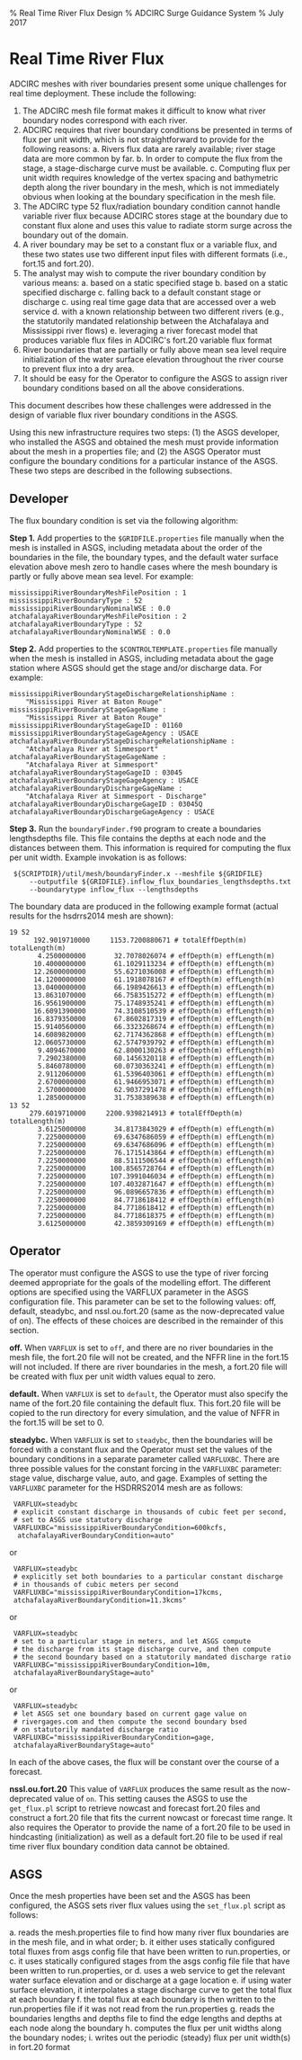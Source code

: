 % Real Time River Flux Design
% ADCIRC Surge Guidance System
% July 2017

<!--  
~/.cabal/bin/pandoc -o realTimeRiveFlux.pdf --variable mainfont=Georgia --latex-engine=xelatex --variable sansfont=Arial --variable fontsize=12pt --variable geometry:margin=1in realTimeRiverFlux.md
-->

Real Time River Flux
====================

ADCIRC meshes with river boundaries present some unique challenges 
for real time deployment. These include the following:

1. The ADCIRC mesh file format makes it difficult to know what river boundary nodes correspond with each river.
2. ADCIRC requires that river boundary conditions be presented in terms of flux per unit width, which is not straightforward to provide for the following reasons:
    a. Rivers flux data are rarely available; river stage data are more common by far. 
    b. In order to compute the flux from the stage, a stage-discharge curve must be available. 
    c. Computing flux per unit width requires knowledge of the vertex spacing and bathymetric depth along the river boundary in the mesh, which is not immediately obvious when looking at the boundary specification in the mesh file. 
3. The ADCIRC type 52 flux/radiation boundary condition cannot handle variable river flux because ADCIRC stores stage at the boundary due to constant flux alone and uses this value to radiate storm surge across the boundary out of the domain. 
4. A river boundary may be set to a constant flux or a variable flux, and these two states use two different input files with different formats (i.e., fort.15 and fort.20). 
5. The analyst may wish to compute the river boundary condition by various means: 
    a. based on a static specified stage
    b. based on a static specified discharge
    c. falling back to a default constant stage or discharge
    c. using real time gage data that are accessed over a web service
    d. with a known relationship between two different rivers (e.g., the statutorily mandated relationship between the Atchafalaya and Mississippi river flows)
    e. leveraging a river forecast model that produces variable flux files in ADCIRC's fort.20 variable flux format
7. River boundaries that are partially or fully above mean sea level require initialization of the water surface elevation throughout the river course to prevent flux into a dry area.
6. It should be easy for the Operator to configure the ASGS to assign river boundary conditions based on all the above considerations. 

This document describes how these challenges were addressed in the 
design of variable flux river boundary conditions in the ASGS.

Using this new infrastructure requires two steps: (1) the ASGS 
developer, who installed the ASGS and obtained the mesh must provide 
information about the mesh in a properties file; and (2) the ASGS 
Operator must configure the boundary conditions for a particular 
instance of the ASGS. These two steps are described in the following 
subsections. 

Developer
---------

The flux boundary condition is set via the following algorithm:

__Step 1.__ Add properties to the `$GRIDFILE.properties` file manually when the mesh is installed in ASGS, including metadata about the order of the boundaries in the file, the boundary types, and the default water surface elevation above mesh zero to handle cases where the mesh boundary is partly or fully above mean sea level. For example:

    mississippiRiverBoundaryMeshFilePosition : 1
    mississippiRiverBoundaryType : 52
    mississippiRiverBoundaryNominalWSE : 0.0
    atchafalayaRiverBoundaryMeshFilePosition : 2
    atchafalayaRiverBoundaryType : 52
    atchafalayaRiverBoundaryNominalWSE : 0.0

__Step 2.__ Add properties to the `$CONTROLTEMPLATE.properties` file manually when the mesh is installed in ASGS, including metadata about the gage station where ASGS should get the stage and/or discharge data. For example:

    mississippiRiverBoundaryStageDischargeRelationshipName : 
        "Mississippi River at Baton Rouge"
    mississippiRiverBoundaryStageGageName : 
        "Mississippi River at Baton Rouge"
    mississippiRiverBoundaryStageGageID : 01160
    mississippiRiverBoundaryStageGageAgency : USACE
    atchafalayaRiverBoundaryStageDischargeRelationshipName : 
        "Atchafalaya River at Simmesport" 
    atchafalayaRiverBoundaryStageGageName : 
        "Atchafalaya River at Simmesport"
    atchafalayaRiverBoundaryStageGageID : 03045 
    atchafalayaRiverBoundaryStageGageAgency : USACE
    atchafalayaRiverBoundaryDischargeGageName : 
        "Atchafalaya River at Simmesport - Discharge"
    atchafalayaRiverBoundaryDischargeGageID : 03045Q 
    atchafalayaRiverBoundaryDischargeGageAgency : USACE

__Step 3.__ Run the `boundaryFinder.f90` program to create a 
boundaries lengthsdepths file. This file contains the depths at each 
node and the distances between them. This information is required 
for computing the flux per unit width. Example invokation is as 
follows:

     ${SCRIPTDIR}/util/mesh/boundaryFinder.x --meshfile ${GRIDFILE} 
         --outputfile ${GRIDFILE}.inflow_flux_boundaries_lengthsdepths.txt 
         --boundarytype inflow_flux --lengthsdepths

The boundary data are produced in the following example format 
(actual results for the hsdrrs2014 mesh are shown):

    19 52
          192.9019710000     1153.7200880671 # totalEffDepth(m) totalLength(m)
           4.2500000000       32.7078026074 # effDepth(m) effLength(m)
          10.4000000000       61.1029113234 # effDepth(m) effLength(m)
          12.2600000000       55.6271036008 # effDepth(m) effLength(m)
          14.1200000000       61.1918078167 # effDepth(m) effLength(m)
          13.0400000000       66.1989426613 # effDepth(m) effLength(m)
          13.8631070000       66.7583515272 # effDepth(m) effLength(m)
          16.9561900000       75.1748935241 # effDepth(m) effLength(m)
          16.6091390000       74.3108510539 # effDepth(m) effLength(m)
          16.8379350000       67.8602817319 # effDepth(m) effLength(m)
          15.9140560000       66.3323268674 # effDepth(m) effLength(m)
          14.6089820000       62.7174362868 # effDepth(m) effLength(m)
          12.0605730000       62.5747939792 # effDepth(m) effLength(m)
           9.4094670000       62.8000130263 # effDepth(m) effLength(m)
           7.2902380000       60.1456320118 # effDepth(m) effLength(m)
           5.8460780000       60.0730363241 # effDepth(m) effLength(m)
           2.9112060000       61.5396403061 # effDepth(m) effLength(m)
           2.6700000000       61.9466953071 # effDepth(m) effLength(m)
           2.5700000000       62.9037291478 # effDepth(m) effLength(m)
           1.2850000000       31.7538389638 # effDepth(m) effLength(m)
    13 52
         279.6019710000     2200.9398214913 # totalEffDepth(m) totalLength(m)
           3.6125000000       34.8173843029 # effDepth(m) effLength(m)
           7.2250000000       69.6347686059 # effDepth(m) effLength(m)
           7.2250000000       69.6347686096 # effDepth(m) effLength(m)
           7.2250000000       76.1715143864 # effDepth(m) effLength(m)
           7.2250000000       88.5111506544 # effDepth(m) effLength(m)
           7.2250000000      100.8565728764 # effDepth(m) effLength(m)
           7.2250000000      107.3991046034 # effDepth(m) effLength(m)
           7.2250000000      107.4032871647 # effDepth(m) effLength(m)
           7.2250000000       96.0896657836 # effDepth(m) effLength(m)
           7.2250000000       84.7718618412 # effDepth(m) effLength(m)
           7.2250000000       84.7718618412 # effDepth(m) effLength(m)
           7.2250000000       84.7718618375 # effDepth(m) effLength(m)
           3.6125000000       42.3859309169 # effDepth(m) effLength(m)

Operator
--------

The operator must configure the ASGS to use the type of river 
forcing deemed appropriate for the goals of the modelling effort. 
The different options are specified using the VARFLUX parameter in 
the ASGS configuration file. This parameter can be set to the 
following values: off, default, steadybc, and nssl.ou.fort.20 (same 
as the now-deprecated value of on). The effects of these choices are 
described in the remainder of this section. 

__off.__ When `VARFLUX` is set to `off`, and there are no river boundaries
in the mesh file, the fort.20 file will not be created, and the NFFR
line in the fort.15 will not included. If there are river boundaries
in the mesh, a fort.20 file will be created with flux per unit width
values equal to zero. 

__default.__ When `VARFLUX` is set to `default`, the Operator must also
specify the name of the fort.20 file containing the default flux. This
fort.20 file will be copied to the run directory for every simulation,
and the value of NFFR in the fort.15 will be set to 0. 

__steadybc.__ When `VARFLUX` is set to `steadybc`, then the 
boundaries will be forced with a constant flux and the Operator must 
set the values of the boundary conditions in a separate parameter 
called `VARFLUXBC`. There are three possible values for the constant
forcing in the `VARFLUXBC` parameter: stage value, discharge value, 
auto, and gage. Examples of setting the `VARFLUXBC` parameter for 
the HSDRRS2014 mesh are as follows:

     VARFLUX=steadybc
     # explicit constant discharge in thousands of cubic feet per second,
     # set to ASGS use statutory discharge 
     VARFLUXBC="mississippiRiverBoundaryCondition=600kcfs,
      atchafalayaRiverBoundaryCondition=auto"  

or

     VARFLUX=steadybc
     # explicitly set both boundaries to a particular constant discharge
     # in thousands of cubic meters per second
     VARFLUXBC="mississippiRiverBoundaryCondition=17kcms,
     atchafalayaRiverBoundaryCondition=11.3kcms" 

or

     VARFLUX=steadybc
     # set to a particular stage in meters, and let ASGS compute 
     # the discharge from its stage discharge curve, and then compute
     # the second boundary based on a statutorily mandated discharge ratio
     VARFLUXBC="mississippiRiverBoundaryCondition=10m, 
     atchafalayaRiverBoundaryStage=auto" 

or

     VARFLUX=steadybc
     # let ASGS set one boundary based on current gage value on 
     # rivergages.com and then compute the second boundary bsed
     # on statutorily mandated discharge ratio
     VARFLUXBC="mississippiRiverBoundaryCondition=gage, 
     atchafalayaRiverBoundaryStage=auto"

In each of the above cases, the flux will be constant over the course
of a forecast.

__nssl.ou.fort.20__ This value of `VARFLUX` produces the same result
as the now-deprecated value of `on`. This setting causes the ASGS
to use the `get_flux.pl` script to retrieve nowcast and forecast
fort.20 files and construct a fort.20 file that fits the current nowcast
or forecast time range. It also requires the Operator to provide the
name of a fort.20 file to be used in hindcasting (initialization) as
well as a default fort.20 file to be used if real time river flux
boundary condition data cannot be obtained. 

ASGS
----

Once the mesh properties have been set and the ASGS has been configured,
the ASGS sets river flux values using the `set_flux.pl` script as follows:

a. reads the mesh.properties file to find how many river flux boundaries are in the mesh file, and in what order; 
b. it either uses statically configured total fluxes from asgs config file that have been written to run.properties, or
c. it uses statically configured stages from the asgs config file file that have been written to run.properties, or
d. uses a web service to get the relevant water surface elevation and or discharge at a gage location
e. if using water surface elevation, it interpolates a stage discharge curve to get the total flux at each boundary
f. the total flux at each boundary is then written to the run.properties file if it was not read from the run.properties
g. reads the boundaries lengths and depths file to find the edge lengths and depths at each node along the boundary
h. computes the flux per unit widths along the boundary nodes;
i. writes out the periodic (steady) flux per unit width(s) in fort.20 format

